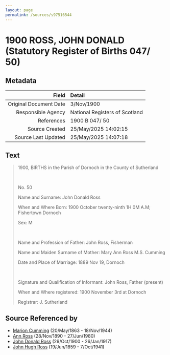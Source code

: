 ```yaml
---
layout: page
permalink: /sources/s97516544
---
```


# 1900 ROSS, JOHN DONALD (Statutory Register of Births 047/ 50)

## Metadata

Field | Detail
---:|:---
Original Document Date | 3/Nov/1900
Responsible Agency | National Registers of Scotland
References | 1900 B 047/ 50
Source Created | 25/May/2025 14:02:15
Source Last Updated | 25/May/2025 14:07:18

## Text

> 1900, BIRTHS in the Parish of Dornoch in the County of Sutherland
>
> <br/>
>
> No. 50
>
> Name and Surname: John Donald Ross
>
> When and Where Born: 1900 October twenty-ninth 1H 0M A.M; Fishertown Dornoch
>
> Sex: M
>
> <br/>
>
> Name and Profession of Father: John Ross, Fisherman
>
> Name and Maiden Surname of Mother: Mary Ann Ross M.S. Cumming
>
> Date and Place of Marriage: 1889 Nov 19, Dornoch
>
> <br/>
>
> Signature and Qualification of Informant: John Ross, Father (present)
>
> When and Where registered: 1900 November 3rd at Dornoch
>
> Registrar: J. Sutherland
>

## Source Referenced by

* [Marion Cumming](../people/@59851647@-marion-cumming-b1863-5-20-d1944-11-18.md) (20/May/1863 - 18/Nov/1944)
* [Ann Ross](../people/@52613824@-ann-ross-b1890-11-28-d1980-6-27.md) (28/Nov/1890 - 27/Jun/1980)
* [John Donald Ross](../people/@60714754@-john-donald-ross-b1900-10-29-d1917-1-26.md) (29/Oct/1900 - 26/Jan/1917)
* [John Hugh Ross](../people/@75057664@-john-hugh-ross-b1859-6-19-d1941-10-7.md) (19/Jun/1859 - 7/Oct/1941)
